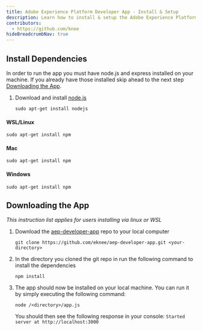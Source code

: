 ```yaml
---
title: Adobe Experience Platform Developer App - Install & Setup
description: Learn how to install & setup the Adobe Experience Platform Developer app 
contributors: 
  - https://github.com/knee
hideBreadcrumbNav: true
---
```


## Install Dependencies

In order to run the app you must have node.js and express installed on your machine. If you already have those installed skip ahead to the next step [Downloading the App](#downloading-the-app).

1. Download and install [node.js](https://nodejs.org/en/download/)

   ```
   sudo apt-get install nodejs
   ```

<CodeBlock slots="heading, code" repeat="3" languages=""/>

#### WSL/Linux

```
sudo apt-get install npm
```

#### Mac

```
sudo apt-get install npm
```

#### Windows

```
sudo apt-get install npm
```

## Downloading the App
_This instruction list applies for users installing via linux or WSL_

1. Download the [aep-developer-app](https://github.com/eknee/aep-developer-app.git) repo to your local computer  

   ```
   git clone https://github.com/eknee/aep-developer-app.git <your-directory>
   ``` 



1. In the directory you cloned the git repo in run the following command to install the dependencies

      ```
      npm install
      ```

1. The app should now be installed on your local machine. You can run it by simply executing the following command:

   ```
   node /<directory>/app.js
   ```

   You should then see the following response in your console:
   `Started server at http://localhost:3000`